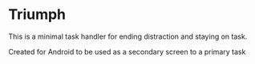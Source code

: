 # Triumph
This is a minimal task handler for ending distraction and staying on task.

Created for Android to be used as a secondary screen to a primary task
